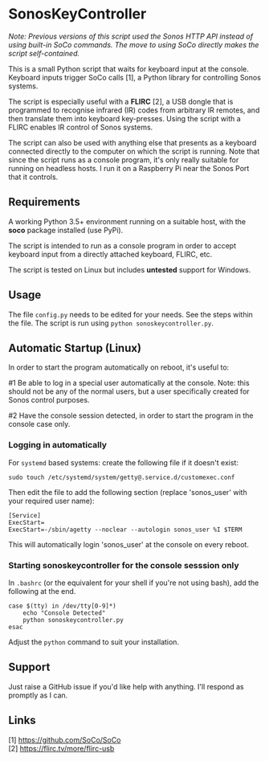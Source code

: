 # SonosKeyController

*Note: Previous versions of this script used the Sonos HTTP API instead of using built-in SoCo commands. The move to using SoCo directly makes the script self-contained.*

This is a small Python script that waits for keyboard input at the console. Keyboard inputs trigger SoCo calls [1], a Python library for controlling Sonos systems.

The script is especially useful with a **FLIRC** [2], a USB dongle that is programmed to recognise infrared (IR) codes from arbitrary IR remotes, and then translate them into keyboard key-presses. Using the script with a FLIRC enables IR control of Sonos systems.

The script can also be used with anything else that presents as a keyboard connected directly to the computer on which the script is running. Note that since the script runs as a console program, it's only really suitable for running on headless hosts. I run it on a Raspberry Pi near the Sonos Port that it controls.

## Requirements

A working Python 3.5+ environment running on a suitable host, with the **soco** package installed (use PyPi).

The script is intended to run as a console program in order to accept keyboard input from a directly attached keyboard, FLIRC, etc.

The script is tested on Linux but includes **untested** support for Windows.

## Usage

The file `config.py` needs to be edited for your needs. See the steps within the file. The script is run using `python sonoskeycontroller.py`.

## Automatic Startup (Linux)

In order to start the program automatically on reboot, it's useful to:

#1 Be able to log in a special user automatically at the console. Note: this should not be any of the normal users, but a user specifically created for Sonos control purposes.

#2 Have the console session detected, in order to start the program in the console case only.

### Logging in automatically

For `systemd` based systems: create the following file if it doesn't exist:

```
sudo touch /etc/systemd/system/getty@.service.d/customexec.conf
```

Then edit the file to add the following section (replace 'sonos_user' with your required user name):

```
[Service]
ExecStart=
ExecStart=-/sbin/agetty --noclear --autologin sonos_user %I $TERM
```

This will automatically login 'sonos_user' at the console on every reboot.

### Starting sonoskeycontroller for the console sesssion only

In `.bashrc` (or the equivalent for your shell if you're not using bash), add the following at the end.

```
case $(tty) in /dev/tty[0-9]*)
    echo "Console Detected"
    python sonoskeycontroller.py
esac
```

Adjust the `python` command to suit your installation.

## Support

Just raise a GitHub issue if you'd like help with anything. I'll respond as promptly as I can.

## Links
[1] https://github.com/SoCo/SoCo \
[2] https://flirc.tv/more/flirc-usb
